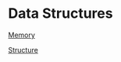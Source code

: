 # Data Structures

[Memory](Notebook/Data%20Structures%20c032d1da804e4f7490773ebf7f07f126/Memory%205cc9ed1a9eb547c2a691f36d8dd7925f.md)

[Structure](Notebook/Data%20Structures%20c032d1da804e4f7490773ebf7f07f126/Structure%208a284599e8c0410cb3eefe2434e7aaa7.md)
